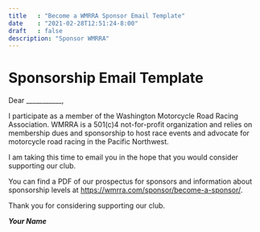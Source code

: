 ```yaml
---
title   : "Become a WMRRA Sponsor Email Template"
date    : "2021-02-28T12:51:24-8:00"
draft   : false
description: "Sponsor WMRRA"
---
```


# Sponsorship Email Template

Dear ___________,

I participate as a member of the Washington Motorcycle Road Racing Association. WMRRA is a 501(c)4
not-for-profit organization and relies on membership dues and sponsorship to host race events and
advocate for motorcycle road racing in the Pacific Northwest.

I am taking this time to email you in the hope that you would consider supporting our club. 

You can find a PDF of our prospectus for sponsors and information about sponsorship levels at https://wmrra.com/sponsor/become-a-sponsor/.

Thank you for considering supporting our club.

___*Your Name*___